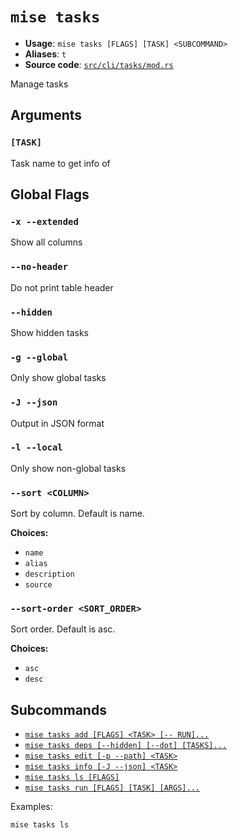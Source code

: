 # `mise tasks`

- **Usage**: `mise tasks [FLAGS] [TASK] <SUBCOMMAND>`
- **Aliases**: `t`
- **Source code**: [`src/cli/tasks/mod.rs`](https://github.com/jdx/mise/blob/main/src/cli/tasks/mod.rs)

Manage tasks

## Arguments

### `[TASK]`

Task name to get info of

## Global Flags

### `-x --extended`

Show all columns

### `--no-header`

Do not print table header

### `--hidden`

Show hidden tasks

### `-g --global`

Only show global tasks

### `-J --json`

Output in JSON format

### `-l --local`

Only show non-global tasks

### `--sort <COLUMN>`

Sort by column. Default is name.

**Choices:**

- `name`
- `alias`
- `description`
- `source`

### `--sort-order <SORT_ORDER>`

Sort order. Default is asc.

**Choices:**

- `asc`
- `desc`

## Subcommands

- [`mise tasks add [FLAGS] <TASK> [-- RUN]...`](/cli/tasks/add.md)
- [`mise tasks deps [--hidden] [--dot] [TASKS]...`](/cli/tasks/deps.md)
- [`mise tasks edit [-p --path] <TASK>`](/cli/tasks/edit.md)
- [`mise tasks info [-J --json] <TASK>`](/cli/tasks/info.md)
- [`mise tasks ls [FLAGS]`](/cli/tasks/ls.md)
- [`mise tasks run [FLAGS] [TASK] [ARGS]...`](/cli/tasks/run.md)

Examples:

```
mise tasks ls
```
